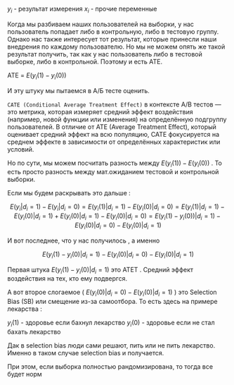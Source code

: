 $y_i$ - результат измерения
$x_i$ - прочие переменные 

Когда мы разбиваем наших пользователей на выборки, у нас пользователь попадает либо в контрольную, либо в тестовую группу. Однако нас также интересует тот результат, которые принесли наши внедрения по каждому пользователю. Но мы не можем опять же такой результат получить, так как  у нас пользователь либо в тестовой выборке, либо в контрольной.  Поэтому и есть ATE. 

ATE = $E(y_i(1) - y_i(0))$  

И эту штуку мы пытаемся в А/Б тесте оценить. 

`CATE (Conditional Average Treatment Effect)` в контексте A/B тестов — это метрика, которая измеряет средний эффект воздействия (например, новой функции или изменения) на определённую подгруппу пользователей. В отличие от ATE (Average Treatment Effect), который оценивает средний эффект на всю популяцию, CATE фокусируется на среднем эффекте в зависимости от определённых характеристик или условий.

Но по сути, мы можем посчитать разность между $E(y_i(1)) - E(y_i(0))$ .  То есть просто разность между мат.ожиданием тестовой и контрольной выборки. 

Если мы будем раскрывать это дальше : 

$$
E(y_i | d_i= 1) - E(y_i | d_i = 0) = E(y_i(1) | d_i= 1) - E(y_i(0) | d_i = 0)  =  E(y_i(1) | d_i= 1) - E(y_i(0) | d_i = 1)  +  E(y_i(0) | d_i= 1) - E(y_i(0) | d_i = 0) =  E(y_i(1)  - y_i(0))| d_i= 1) - E(y_i(0) | d_i = 0) - E(y_i(0) | d_i = 1)
$$

И вот последнее, что у нас получилось , а именно 

$$
E(y_i(1)  - y_i(0)| d_i= 1) - E(y_i(0) | d_i = 0) - E(y_i(0) | d_i = 1)
$$

Первая штука  $E(y_i(1)  - y_i(0)| d_i= 1)$  это ATET . Средний эффект воздействия на тех, кто ему подвергся. 

А вот второе слогаемое ( $E(y_i(0) | d_i = 0) - E(y_i(0) | d_i = 1)$ ) это Selection Bias (SB) или смещение из-за самоотбора. То есть здесь на примере лекарства : 

$y_i(1)$ - здоровье если бахнул лекарство 
$y_i(0)$ - здоровье если не стал бахать лекарство 

Дак в selection bias люди сами решают, пить или не пить лекарство. Именно в таком случае selection bias и получается. 

При этом, если выборка полностью рандомизирована,  то тогда все будет норм


